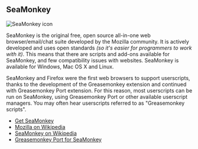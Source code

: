 ## SeaMonkey

![SeaMonkey icon][seamonkeyIcon]

SeaMonkey is the original free, open source all-in-one web browser/email/chat suite developed by the Mozilla community.  It is actively developed and uses open standards *(so it's easier for programmers to work with it)*.  This means that there are scripts and add-ons available for SeaMonkey, and few compatibility issues with websites. SeaMonkey is available for Windows, Mac OS X and Linux.

SeaMonkey and Firefox were the first web browsers to support userscripts, thanks to the development of the Greasemonkey extension and continued with Greasemonkey Port extension. For this reason, most userscripts can be run on SeaMonkey, using Greasemonkey Port or other available userscript managers. You may often hear userscripts referred to as "Greasemonkey scripts".

* [Get SeaMonkey][seamonkeyBrowser]
* [Mozilla on Wikipedia][wikipediaMozilla]
* [SeaMonkey on Wikipedia][wikipediaSeaMonkey]
* [Greasemonkey Port for SeaMonkey][greasemonkeyPortForSeaMonkey]

[githubFavicon]: https://assets-cdn.github.com/favicon.ico
[oujsFavicon]: https://raw.githubusercontent.com/OpenUserJs/OpenUserJS.org/master/public/images/favicon16.png
[seamonkeyIcon]: https://raw.githubusercontent.com/wiki/OpenUserJS/OpenUserJS.org/images/seamonkey_icon.png "SeaMonkey"
[seamonkeyBrowser]: http://www.seamonkey-project.org/
[wikipediaMozilla]: https://www.wikipedia.org/wiki/Mozilla
[wikipediaSeaMonkey]: https://www.wikipedia.org/wiki/SeaMonkey
[greasemonkeyPortForSeaMonkey]: Greasemonkey-Port-for-SeaMonkey
